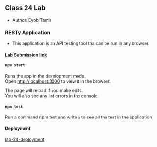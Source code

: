## Class 24 Lab

  * Author: Eyob Tamir

### RESTy Application

  * This application is an API testing tool tha can be run in any browser.
  
#### [Lab Submission link](https://codesandbox.io/s/class-24-lab-eyob-tamir-c3y5f?file=/src/App.js)


#### `npm start`

Runs the app in the development mode.<br />
Open [http://localhost:3000](http://localhost:3000) to view it in the browser.

The page will reload if you make edits.<br />
You will also see any lint errors in the console.

#### `npm test`
 Run a command npm test and write `a` to see all the test in the application


#### Deployment

[lab-24-deployment](https://csb-c3y5f.netlify.app/)
